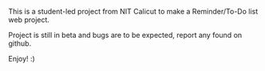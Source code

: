 This is a student-led project from NIT Calicut to make a Reminder/To-Do list web project.

Project is still in beta and bugs are to be expected,  report any found  on github.

Enjoy! :)
